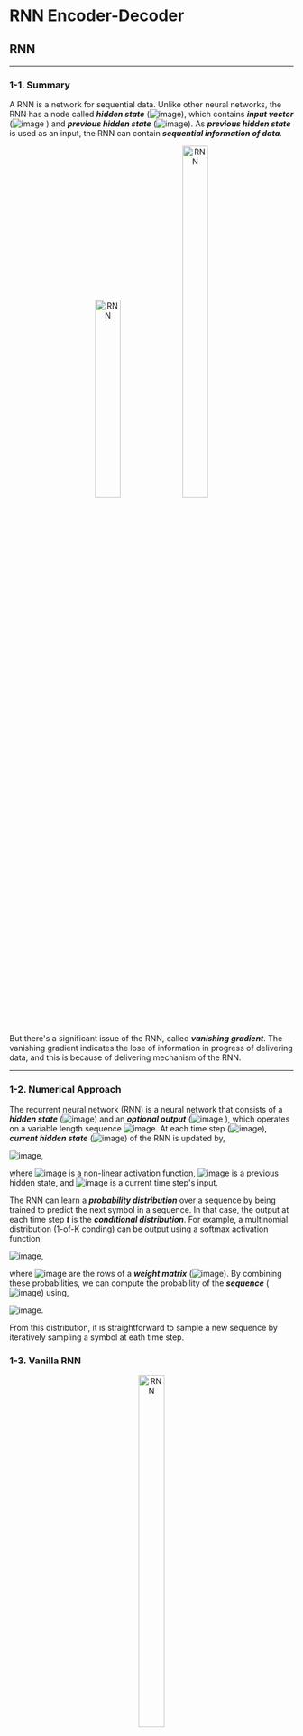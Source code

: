 # RNN Encoder-Decoder

## RNN

---

### 1-1. Summary
A RNN is a network for sequential data.
Unlike other neural networks, the RNN has a node called ***hidden state*** (![image](https://user-images.githubusercontent.com/74042372/135587347-9fa7a6a5-2fee-4784-b09e-8b154b7cad3a.png)), which contains ***input vector*** (![image](https://user-images.githubusercontent.com/74042372/135587454-f1c41b31-cd4c-4996-ab56-4aeaeb7173b2.png)
) and ***previous hidden state*** (![image](https://user-images.githubusercontent.com/74042372/135587489-0af7e01e-957e-42b4-9086-339154c313a5.png)).
As ***previous hidden state*** is used as an input, the RNN can contain ***sequential information of data***.

<p align="center">
<img src="https://img1.daumcdn.net/thumb/R1280x0/?scode=mtistory2&fname=https%3A%2F%2Fblog.kakaocdn.net%2Fdn%2F4Glvk%2FbtqEnhWV4fT%2F0pT6Vch1SqMlawCyAIg2P0%2Fimg.png" width="30%" height="30%" title="RNN"></img>
<img src="https://img1.daumcdn.net/thumb/R1280x0/?scode=mtistory2&fname=https%3A%2F%2Fblog.kakaocdn.net%2Fdn%2FbhiMCH%2FbtqFcuVimHX%2Fxc0TTehp5mJGjRLpICnt11%2Fimg.png" width="30%" height="40%" title="RNN"></img>
</p>

But there's a significant issue of the RNN, called ***vanishing gradient***. The vanishing gradient indicates the lose of information in progress of delivering data,
and this is because of delivering mechanism of the RNN.

---

### 1-2. Numerical Approach
The recurrent neural network (RNN) is a neural network that consists of a ***hidden state*** (![image](https://user-images.githubusercontent.com/74042372/135587347-9fa7a6a5-2fee-4784-b09e-8b154b7cad3a.png)) and an ***optional output*** (![image](https://user-images.githubusercontent.com/74042372/135587584-96f620b3-d6b7-4373-9c04-aebf45b957c3.png)
), which operates on a variable length sequence ![image](https://user-images.githubusercontent.com/74042372/135587704-335e9ce8-4d65-4cfc-b19e-191732be85b8.png). At each time step (![image](https://user-images.githubusercontent.com/74042372/135587747-20f0d359-baeb-4c18-867b-432a54349973.png)), ***current hidden state*** (![image](https://user-images.githubusercontent.com/74042372/135588245-74f3f724-93ef-498d-b714-c48fa40bd566.png)) of the RNN is updated by,

![image](https://user-images.githubusercontent.com/74042372/135588483-55de76ca-b37e-48cf-a942-114eab14ee4d.png),

where ![image](https://user-images.githubusercontent.com/74042372/135588686-2a034807-8f34-4bc7-b2cc-21f421a3fead.png) is a non-linear activation function,
![image](https://user-images.githubusercontent.com/74042372/135588577-b668e575-c8f4-49c2-923f-fad6705b1f48.png) is a previous hidden state,
and ![image](https://user-images.githubusercontent.com/74042372/135588738-11be4258-0b12-4fb4-87c1-048123f63c98.png) is a current time step's input.

The RNN can learn a ***probability distribution*** over a sequence by being trained to predict the next symbol in a sequence.
In that case, the output at each time step ***t*** is the ***conditional distribution***.
For example, a multinomial distribution (1-of-K conding) can be output using a softmax activation function,

![image](https://user-images.githubusercontent.com/74042372/135589612-f07bd23c-2771-45df-9275-68a041bd487c.png),
 
where ![image](https://user-images.githubusercontent.com/74042372/135590457-d3d87ec4-6061-4b17-aa66-bf9c50eac2c6.png) are the rows of a ***weight matrix*** (![image](https://user-images.githubusercontent.com/74042372/135590502-82e6b5d6-c8f4-4c95-b092-31c191957986.png)).
By combining these probabilities, we can compute the probability of the ***sequence*** (![image](https://user-images.githubusercontent.com/74042372/135590409-8a540924-e068-42f3-9f8a-d06c57d507cd.png)) using,

![image](https://user-images.githubusercontent.com/74042372/135571386-0416b047-e9ff-47a5-aeab-ab26538fba5d.png).

From this distribution, it is straightforward to sample a new sequence by iteratively sampling a symbol at eath time step.

### 1-3. Vanilla RNN

<p align="center">
<img src="https://user-images.githubusercontent.com/74042372/135961330-49a017a4-ddde-4986-936c-d57f276b04a1.png" width="30%" height="40%" title="RNN"></img>
</p>

We call ***the most basic shape of RNN's hidden state*** as ***vanilla RNN***. Vanilla RNN has ![image](https://user-images.githubusercontent.com/74042372/135961690-e857ebb3-2bc8-479d-ae4b-70d1f27bf783.png) and ![image](https://user-images.githubusercontent.com/74042372/135961741-baf686f1-f361-45cc-9f63-2d16b9fbbb6b.png) as inputs.
Both inputs are multiplied by their weights, ![image](https://user-images.githubusercontent.com/74042372/135961849-9352509a-35a9-4b95-99bd-944fc5a74ff9.png) and ![image](https://user-images.githubusercontent.com/74042372/135961866-f9cbca14-e2c1-4578-9896-da162169cb1e.png), and get into activation function, hyperbolic tangent.

![image](https://user-images.githubusercontent.com/74042372/135962172-f6564933-7f10-49a2-9089-7ba980f11cb0.png)

Vanilla RNN has significant issue, ***the problem of long-term dependencies***. The problem of long-term dependencies indicates, a loss of information as time step is getting longer. Therefore, we use LSTM instead of vanilla RNN.

### 1-4. LSTM (Long Short-Term Memory)

<p align="center">
<img src="https://user-images.githubusercontent.com/74042372/136108300-13f12df3-08ad-4027-8e49-1c5f3d4b460e.png" width="30%" height="40%" title="RNN"></img>
</p>



---

## RNN Encoder-Decoder
### 2-1. Summary
RNN encoder-decoder is a neural network architecture that learns to ***encode*** a ***variable-length sequence*** into a ***fixed-length vector representation***,
and ***decode*** a given ***fixed-length vector representation*** into a ***variable-length sequence***.
We call this ***fixed-length vector representation*** as a ***context vector***.

<p align="center">
  <img src="https://machinelearningmastery.com/wp-content/uploads/2017/10/Depiction-of-Sutskever-Encoder-Decoder-Model-for-Text-Translation.png" width="60%" height="60%" title="RNN"></img>
<img src="https://lh3.googleusercontent.com/-e9nZHuOfYoI/X7o2lW8rkqI/AAAAAAAAOlI/83ixePcGfWQ3ZHoegDuhVJzLh7nYdt8QACLcBGAsYHQ/w586-h293/image.png" width="30%" height="30%" title="RNN"></img>
</p>

There are ***two key benefits*** using RNN encoder-decoder architecture, rather than using single RNN architecture.
  * By using a RNN encoder-decoder, we can train a single end-to-end model directly on source and target sentences
  * A RNN encoder-decoder can handle variable length input and output sequences of text

>An ***end-to-end model*** means, one neural network model which take over all kinds of other data processing steps.
For example, in speech recognition problem, to transfer an ***input audio clip*** (![image](https://user-images.githubusercontent.com/74042372/135589706-f27542c4-b7de-42cd-b28b-799ab800fa11.png)) into a ***ouput transcript*** (![image](https://user-images.githubusercontent.com/74042372/135589736-b2742ec2-c7fb-4093-9d61-54c2db28758e.png))
, there are data processing steps such as feature extracting(MFCC), finding phonemes (ML), etc. But, if we use end-to-end deep learning model, we can just put audio clip (![image](https://user-images.githubusercontent.com/74042372/135589706-f27542c4-b7de-42cd-b28b-799ab800fa11.png)) and get ***transcript*** (![image](https://user-images.githubusercontent.com/74042372/135589736-b2742ec2-c7fb-4093-9d61-54c2db28758e.png)) directly, without going through these steps.

### 2-2. Numerical Approach
A RNN encoder-decoder model is a general method to learn the conditional distribution over a ***variable-length sequence*** conditioned on yet ***another variable-length sequence*** ![image](https://user-images.githubusercontent.com/74042372/135579390-5499e71f-fc42-43d9-bbc1-ef86cb3b88ea.png), where input and output sequence ***lengths T and T' may differ***.

The ***encoder*** is an RNN that sequentially reads each symbol of an ***input sequence*** (![image](https://user-images.githubusercontent.com/74042372/135590170-6cee3090-6bee-4a36-aa25-de715284e8ab.png)).
As it reads eah symbol, the ***hidden state*** changes accrording to,

![image](https://user-images.githubusercontent.com/74042372/135588483-55de76ca-b37e-48cf-a942-114eab14ee4d.png).

After reading the end of the sequence (EOS), the ***hidden state becomes a summary of the whole input sequence***, which is the ***context vector*** (![image](https://user-images.githubusercontent.com/74042372/135590230-0e32c4ca-654c-4d46-9826-582892086f8b.png))
.

The ***decoder*** is another RNN which is trained to generate the output sequence, by predicting the next symbol ![image](https://user-images.githubusercontent.com/74042372/135587236-8e4d16ae-04e0-4f0a-9ab0-833a5d0f35b2.png) given the ***hidden state*** (![image](https://user-images.githubusercontent.com/74042372/135590825-d35462fd-0e42-481d-8242-b43688ca0a6f.png)).
But unlike encoder, both ![image](https://user-images.githubusercontent.com/74042372/135587236-8e4d16ae-04e0-4f0a-9ab0-833a5d0f35b2.png) and ![image](https://user-images.githubusercontent.com/74042372/135590825-d35462fd-0e42-481d-8242-b43688ca0a6f.png) are conditioned on ![image](https://user-images.githubusercontent.com/74042372/135938989-b0518476-662b-4e15-ab78-55145f712fa4.png) and on the summary of ![image](https://user-images.githubusercontent.com/74042372/135939060-a94daf86-ee70-4b13-82b1-85681f9e7f4f.png) of the input sequence.
The ***hidden state of the decoder at time*** ![image](https://user-images.githubusercontent.com/74042372/135939216-cea9a1b1-d48f-49d6-bd99-7abf47319cf4.png) is computed by,

![image](https://user-images.githubusercontent.com/74042372/135939136-4c6ea3c5-b432-484a-b822-e8efcffd1f99.png),

and the ***conditional distribution of the next symbol*** is

![image](https://user-images.githubusercontent.com/74042372/135939326-efa029c2-013a-428c-a1cf-72ae2d048d37.png),

for given activation functions ![image](https://user-images.githubusercontent.com/74042372/135939348-e869ac90-5090-41f2-ae25-c9e6b27b6487.png) and ![image](https://user-images.githubusercontent.com/74042372/135939357-d2f97d7a-1425-4417-ad19-dcc0d9b289f4.png) (the latter must produce valid probabilities, e.g. with a softmax).

The two components of the proposed RNN encoder-decoder are jointly ***trained to maximize the conditional log-likelihood***

![image](https://user-images.githubusercontent.com/74042372/135945612-23a08b1b-9eaa-44a2-b718-487df52c9a8d.png)

where, ![image](https://user-images.githubusercontent.com/74042372/135945999-f4fb40ec-9ffa-4894-8134-e84e4727f710.png)
is the set of the ***model parameters*** and ![image](https://user-images.githubusercontent.com/74042372/135946091-3064ca4c-b816-45bc-a637-322a18bbca87.png) is an ***(input sequence, output sequence)*** pair from the training set.

### 2-3. Sequence-to-Sequence





 
## Reference
1. RNN Reference:

  * [RNN Blog][rnnblog1link]

[rnnblog1link]: https://22-22.tistory.com/25

2. RNN Encoder-Decoder Reference:

  * [Learning Phrase Representations using RNN Encoder–Decoder for Statistical Machine Translation][paperlink]

[paperlink]: https://arxiv.org/pdf/1406.1078.pdf

  * [Sequence to Sequence Learning with Neural Networks][paperlink]

[paperlink]: https://proceedings.neurips.cc/paper/2014/file/a14ac55a4f27472c5d894ec1c3c743d2-Paper.pdf

  * [RNN Encoder-Decoder Blog 1][rnnedblog1link]

[rnnedblog1link]: https://blog.naver.com/PostView.nhn?isHttpsRedirect=true&blogId=ckdgus1433&logNo=221608376139

  * [RNN Encoder-Decoder Blog 2][rnnedblog2link]

[rnnedblog2link]: https://blog.naver.com/PostView.nhn?isHttpsRedirect=true&blogId=ckdgus1433&logNo=221608376139

  * [RNN Encoder-Decoder Blog 3][rnnedblog3link]

[rnnedblog3link]: https://machinelearningmastery.com/encoder-decoder-recurrent-neural-network-models-neural-machine-translation/

  * [Seq2Seq Blog][rnnedblog3link]

[seq2seqbloglink]: https://wikidocs.net/24996

  * [End-To-End Model Video 1][rnnedvideo1link]

[rnnedvideo1link]: https://youtu.be/ImUoubi_t7s

